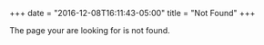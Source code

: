 +++
date = "2016-12-08T16:11:43-05:00"
title = "Not Found"
+++

The page your are looking for is not found.